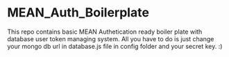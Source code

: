 # MEAN_Auth_Boilerplate
This repo contains basic MEAN Authetication ready boiler plate with database user token managing system. All you have to do is just change your mongo db url in database.js file in config folder and your secret key. :)

